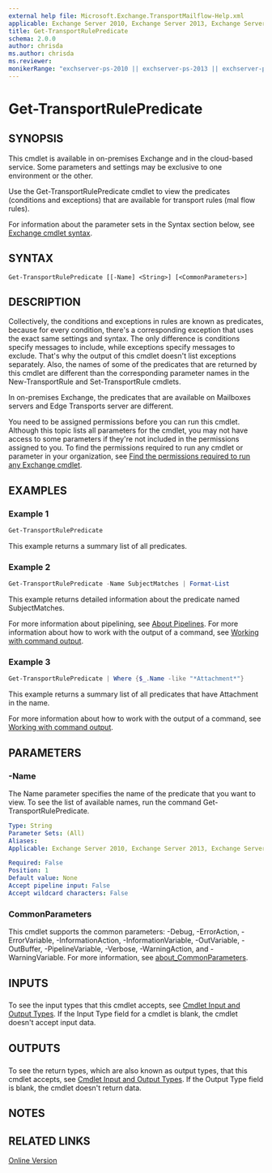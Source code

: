```yaml
---
external help file: Microsoft.Exchange.TransportMailflow-Help.xml
applicable: Exchange Server 2010, Exchange Server 2013, Exchange Server 2016, Exchange Server 2019, Exchange Online, Exchange Online Protection
title: Get-TransportRulePredicate
schema: 2.0.0
author: chrisda
ms.author: chrisda
ms.reviewer:
monikerRange: "exchserver-ps-2010 || exchserver-ps-2013 || exchserver-ps-2016 || exchserver-ps-2019 || exchonline-ps || eop-ps"
---
```


# Get-TransportRulePredicate

## SYNOPSIS
This cmdlet is available in on-premises Exchange and in the cloud-based service. Some parameters and settings may be exclusive to one environment or the other.

Use the Get-TransportRulePredicate cmdlet to view the predicates (conditions and exceptions) that are available for transport rules (mal flow rules).

For information about the parameter sets in the Syntax section below, see [Exchange cmdlet syntax](https://docs.microsoft.com/powershell/exchange/exchange-server/exchange-cmdlet-syntax).

## SYNTAX

```
Get-TransportRulePredicate [[-Name] <String>] [<CommonParameters>]
```

## DESCRIPTION
Collectively, the conditions and exceptions in rules are known as predicates, because for every condition, there's a corresponding exception that uses the exact same settings and syntax. The only difference is conditions specify messages to include, while exceptions specify messages to exclude. That's why the output of this cmdlet doesn't list exceptions separately. Also, the names of some of the predicates that are returned by this cmdlet are different than the corresponding parameter names in the New-TransportRule and Set-TransportRule cmdlets.

In on-premises Exchange, the predicates that are available on Mailboxes servers and Edge Transports server are different.

You need to be assigned permissions before you can run this cmdlet. Although this topic lists all parameters for the cmdlet, you may not have access to some parameters if they're not included in the permissions assigned to you. To find the permissions required to run any cmdlet or parameter in your organization, see [Find the permissions required to run any Exchange cmdlet](https://docs.microsoft.com/powershell/exchange/exchange-server/find-exchange-cmdlet-permissions).

## EXAMPLES

### Example 1
```powershell
Get-TransportRulePredicate
```

This example returns a summary list of all predicates.

### Example 2
```powershell
Get-TransportRulePredicate -Name SubjectMatches | Format-List
```

This example returns detailed information about the predicate named SubjectMatches.

For more information about pipelining, see [About Pipelines](https://docs.microsoft.com/powershell/module/microsoft.powershell.core/about/about_pipelines). For more information about how to work with the output of a command, see [Working with command output](https://docs.microsoft.com/exchange/working-with-command-output-exchange-2013-help).

### Example 3
```powershell
Get-TransportRulePredicate | Where {$_.Name -like "*Attachment*"}
```

This example returns a summary list of all predicates that have Attachment in the name.

For more information about how to work with the output of a command, see [Working with command output](https://docs.microsoft.com/exchange/working-with-command-output-exchange-2013-help).

## PARAMETERS

### -Name
The Name parameter specifies the name of the predicate that you want to view. To see the list of available names, run the command Get-TransportRulePredicate.

```yaml
Type: String
Parameter Sets: (All)
Aliases:
Applicable: Exchange Server 2010, Exchange Server 2013, Exchange Server 2016, Exchange Server 2019, Exchange Online, Exchange Online Protection

Required: False
Position: 1
Default value: None
Accept pipeline input: False
Accept wildcard characters: False
```

### CommonParameters
This cmdlet supports the common parameters: -Debug, -ErrorAction, -ErrorVariable, -InformationAction, -InformationVariable, -OutVariable, -OutBuffer, -PipelineVariable, -Verbose, -WarningAction, and -WarningVariable. For more information, see [about_CommonParameters](https://go.microsoft.com/fwlink/p/?LinkID=113216).

## INPUTS

###  
To see the input types that this cmdlet accepts, see [Cmdlet Input and Output Types](https://go.microsoft.com/fwlink/p/?LinkId=616387). If the Input Type field for a cmdlet is blank, the cmdlet doesn't accept input data.

## OUTPUTS

###  
To see the return types, which are also known as output types, that this cmdlet accepts, see [Cmdlet Input and Output Types](https://go.microsoft.com/fwlink/p/?LinkId=616387). If the Output Type field is blank, the cmdlet doesn't return data.

## NOTES

## RELATED LINKS

[Online Version](https://technet.microsoft.com/library/3054220d-0973-4832-840e-b9ef9e7c9064.aspx)
